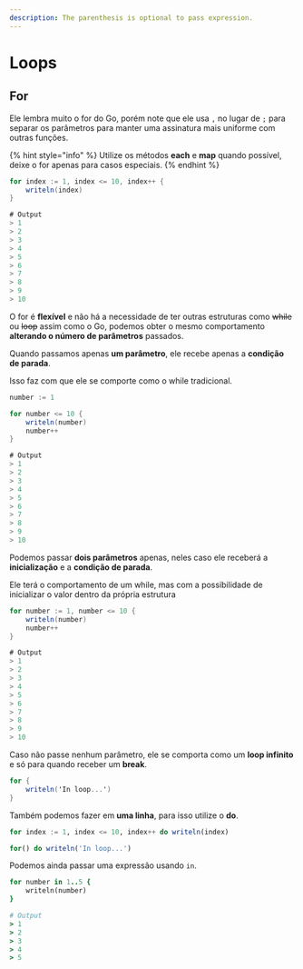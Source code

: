 ```yaml
---
description: The parenthesis is optional to pass expression.
---
```


# Loops

## For

Ele lembra muito o for do Go, porém note que ele usa `,` no lugar de `;` para separar os parâmetros para manter uma assinatura mais uniforme com outras funções.

{% hint style="info" %}
Utilize os métodos **each** e **map** quando possível, deixe o for apenas para casos especiais.
{% endhint %}

```csharp
for index := 1, index <= 10, index++ {
    writeln(index)
}

# Output
> 1
> 2
> 3
> 4
> 5
> 6
> 7
> 8
> 9
> 10
```

O for é **flexível** e não há a necessidade de ter outras estruturas como ~~while~~ ou ~~loop~~ assim como o Go, podemos obter o mesmo comportamento **alterando o número de parâmetros** passados.

Quando passamos apenas **um parâmetro**, ele recebe apenas a **condição de parada**.

Isso faz com que ele se comporte como o while tradicional.

```csharp
number := 1

for number <= 10 {
    writeln(number)
    number++
}

# Output
> 1
> 2
> 3
> 4
> 5
> 6
> 7
> 8
> 9
> 10
```

Podemos passar **dois parâmetros** apenas, neles caso ele receberá a **inicialização** e a **condição de parada**.

Ele terá o comportamento de um while, mas com a possibilidade de inicializar o valor dentro da própria estrutura

```csharp
for number := 1, number <= 10 {
    writeln(number)
    number++
}

# Output
> 1
> 2
> 3
> 4
> 5
> 6
> 7
> 8
> 9
> 10
```

Caso não passe nenhum parâmetro, ele se comporta como um **loop infinito** e só para quando receber um **break**.

```csharp
for {
    writeln('In loop...')
}
```

Também podemos fazer em **uma linha**, para isso utilize o **do**.

```julia
for index := 1, index <= 10, index++ do writeln(index)
```

```julia
for() do writeln('In loop...')
```

Podemos ainda passar uma expressão usando `in`.

```ruby
for number in 1..5 {
    writeln(number)
}

# Output
> 1
> 2
> 3
> 4
> 5
```

